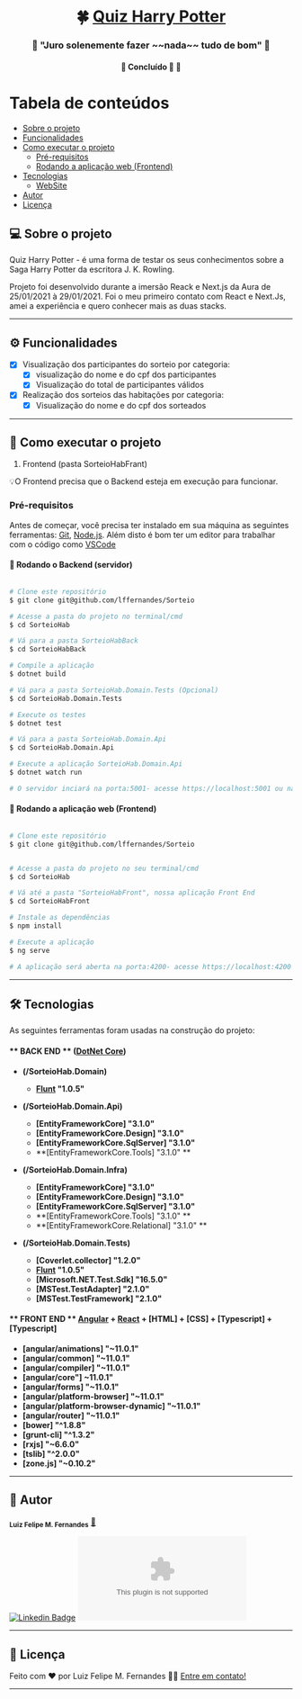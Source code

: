 

<h1 align="center">
     🍀 <a href="#" alt="Quiz Harry Potter">Quiz Harry Potter</a>
</h1>

<h3 align="center">
    🤞 "Juro solenemente fazer ~~nada~~ tudo de bom" 💚
</h3>


<h4 align="center">
	🚧   Concluído 🚀 🚧
</h4>

Tabela de conteúdos
=================
<!--ts-->
   * [Sobre o projeto](#-sobre-o-projeto)
   * [Funcionalidades](#-funcionalidades)
   * [Como executar o projeto](#-como-executar-o-projeto)
     * [Pré-requisitos](#pré-requisitos)
     * [Rodando a aplicação web (Frontend)](#user-content--rodando-a-aplicação-web-frontend)
   * [Tecnologias](#-tecnologias)
     * [WebSite](#user-content-website--react----typescript)
   * [Autor](#-autor)
   * [Licença](#user-content--licença)
<!--te-->


## 💻 Sobre o projeto

Quiz Harry Potter - é uma forma de testar os seus conhecimentos sobre a Saga Harry Potter da escritora J. K. Rowling.

Projeto foi desenvolvido durante a imersão Reack e Next.js da Aura de 25/01/2021 à 29/01/2021.
Foi o meu primeiro contato com React e Next.Js, amei a experiência e quero conhecer mais as duas stacks.

---

## ⚙️ Funcionalidades

- [x] Visualização dos participantes do sorteio por categoria:
  - [x] visualização do nome e do cpf dos participantes 
  - [x] Visualização do total de participantes válidos
- [x] Realização dos sorteios das habitações por categoria:
  - [x] Visualização do nome e do cpf dos sorteados
 
---


## 🚀 Como executar o projeto


1. Frontend (pasta SorteioHabFrant)


💡O Frontend precisa que o Backend esteja em execução para funcionar.

### Pré-requisitos

Antes de começar, você precisa ter instalado em sua máquina as seguintes ferramentas:
[Git](https://git-scm.com), [Node.js](https://nodejs.org/en/). 
Além disto é bom ter um editor para trabalhar com o código como [VSCode](https://code.visualstudio.com/)

#### 🎲 Rodando o Backend (servidor)

```bash

# Clone este repositório
$ git clone git@github.com/lffernandes/Sorteio

# Acesse a pasta do projeto no terminal/cmd
$ cd SorteioHab

# Vá para a pasta SorteioHabBack
$ cd SorteioHabBack

# Compile a aplicação
$ dotnet build

# Vá para a pasta SorteioHab.Domain.Tests (Opcional)
$ cd SorteioHab.Domain.Tests

# Execute os testes 
$ dotnet test

# Vá para a pasta SorteioHab.Domain.Api
$ cd SorteioHab.Domain.Api

# Execute a aplicação SorteioHab.Domain.Api
$ dotnet watch run

# O servidor inciará na porta:5001- acesse https://localhost:5001 ou na porta 5000- acesse http://localhost:5000

```



#### 🧭 Rodando a aplicação web (Frontend)

```bash

# Clone este repositório
$ git clone git@github.com/lffernandes/Sorteio


# Acesse a pasta do projeto no seu terminal/cmd
$ cd SorteioHab

# Vá até a pasta "SorteioHabFront", nossa aplicação Front End
$ cd SorteioHabFront

# Instale as dependências
$ npm install

# Execute a aplicação 
$ ng serve

# A aplicação será aberta na porta:4200- acesse https://localhost:4200

```

---

## 🛠 Tecnologias

As seguintes ferramentas foram usadas na construção do projeto:

#### ** BACK END ** ([DotNet Core](https://dotnet.microsoft.com/download/))

-   **(/SorteioHab.Domain)**
    -   **[Flunt](https://github.com/andrebaltieri/flunt) "1.0.5"**
    
-   **(/SorteioHab.Domain.Api)**
    -   **[EntityFrameworkCore] "3.1.0"**
    -   **[EntityFrameworkCore.Design] "3.1.0"**
    -   **[EntityFrameworkCore.SqlServer] "3.1.0"**
    -   **[EntityFrameworkCore.Tools] "3.1.0" **
    
-   **(/SorteioHab.Domain.Infra)**
    -   **[EntityFrameworkCore] "3.1.0"**
    -   **[EntityFrameworkCore.Design] "3.1.0"**
    -   **[EntityFrameworkCore.SqlServer] "3.1.0"**
    -   **[EntityFrameworkCore.Tools] "3.1.0" **
    -   **[EntityFrameworkCore.Relational] "3.1.0" **
    
-   **(/SorteioHab.Domain.Tests)**
    -   **[Coverlet.collector] "1.2.0"**
    -   **[Flunt](https://github.com/andrebaltieri/flunt) "1.0.5"**
    -   **[Microsoft.NET.Test.Sdk] "16.5.0"**
    -   **[MSTest.TestAdapter] "2.1.0"**
    -   **[MSTest.TestFramework] "2.1.0"**    



#### ** FRONT END **  [Angular](https://www.typescriptlang.org/) + [React](https://reactjs.org/) + [HTML] + [CSS] + [Typescript] + [Typescript]


-    **[angular/animations] "~11.0.1"**
-    **[angular/common] "~11.0.1"**
-    **[angular/compiler] "~11.0.1"**
-    **[angular/core"] ~11.0.1"**
-    **[angular/forms] "~11.0.1"**
-    **[angular/platform-browser] "~11.0.1"**
-    **[angular/platform-browser-dynamic] "~11.0.1"**
-    **[angular/router] "~11.0.1"**
-    **[bower] "^1.8.8"**
-    **[grunt-cli] "^1.3.2"**
-    **[rxjs] "~6.6.0"**
-    **[tslib] "^2.0.0"**
-    **[zone.js] "~0.10.2"**



---

## 🦸 Autor


 <sub><b>Luiz Felipe M. Fernandes</b></sub></a> <a href="https://www.linkedin.com/in/luizffernandes/" title="lzfrnds">🚀</a>
 
[![Linkedin Badge](link=https://www.linkedin.com/in/luizffernandes/)](https://www.linkedin.com/in/luizffernandes/) 
[![Gmail Badge](logo=Gmail&logoColor=white&link=mailto:luiz.fernandesgti@gmail.com)](mailto:luiz.fernandesgti@gmail.com)

---

## 📝 Licença


Feito com ❤️ por Luiz Felipe M. Fernandes 👋🏽 [Entre em contato!](https://www.linkedin.com/in/luizffernandes/)

---

